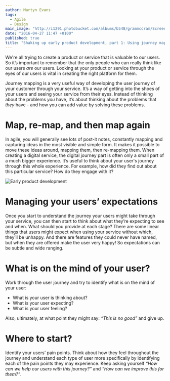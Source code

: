 ```yaml
---
author: Martyn Evans
tags: 
  - Agile
  - Design
main_image: "http://i1291.photobucket.com/albums/b548/grammccram/Screen%20Shot%202016-04-27%20at%2012.09.11_zpsv0lbvpnk.png"
date: "2016-04-27 11:47 +0100"
published: true
title: "Shaking up early product development, part 1: Using journey mapping to improve your user journey"
---
```

We're all trying to create a product or service that is valuable to our users. So it’s important to remember that the only people who can really think like our users <i>are</i> our users. Looking at your product or service through the eyes of our users is vital in creating the right platform for them.<br/>

Journey mapping is a very useful way of developing the user journey of your customer through your service. It’s a way of getting into the shoes of your users and seeing your service from their eyes. Instead of thinking about the problems <i>you</i> have, it’s about thinking about the problems that <i>they</i> have - and how you can add value by solving these problems.<br/>

# Map, re-map, and then map again
In agile, you will generally see lots of post-it notes, constantly mapping and capturing ideas in the most visible and simple form. It makes it possible to move these ideas around, mapping them, then re-mapping them. When creating a digital service, the digital journey part is often only a small part of a much bigger experience. It’s useful to think about your user's journey through this whole experience. For example, how did they find out about this particular service? How do they engage with it?<br/>

![Early product development](http://i1291.photobucket.com/albums/b548/grammccram/Screen%20Shot%202016-04-20%20at%2013.50.00_zpsjpzsxa8b.png)

# Managing your users’ expectations
Once you start to understand the journey your users might take through your service, you can then start to think about what they’re expecting to see and when. What should you provide at each stage? There are some linear things that users might expect when using your service without which, they’ll be unhappy. And there are features they could never have named, but when they are offered make the user very happy! So expectations can be subtle and wide ranging.<br/>

# What is on the mind of your user?
Work through the user journey and try to identify what is on the mind of your user:<br/>

- What is your user is thinking about?
- What is your user expecting?
- What is your user feeling?
 
Also, ultimately, at what point they might say: <i>“This is no good”</i> and give up.<br/>

# Where to start?
Identify your users’ pain points. Think about how they feel throughout the journey and understand each type of user more specifically by identifying each of the pain points they may experience. Keep asking yourself <i>“How can we help our users with this journey?”</i> and <i>“How can we improve this for them?”</i>.
 



